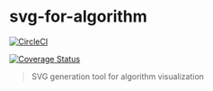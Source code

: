 # svg-for-algorithm

[![CircleCI](https://circleci.com/gh/hamadu/svg-for-algorithm.svg?style=svg)](https://circleci.com/gh/hamadu/svg-for-algorithm)

[![Coverage Status](https://coveralls.io/repos/github/hamadu/svg-for-algorithm/badge.svg?branch=master)](https://coveralls.io/github/hamadu/svg-for-algorithm?branch=master)

> SVG generation tool for algorithm visualization
